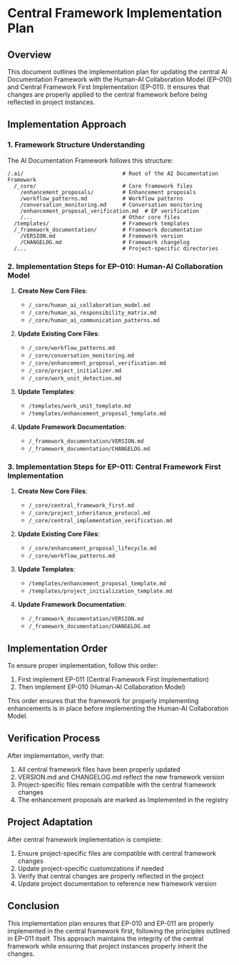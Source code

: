 # Central Framework Implementation Plan

## Overview

This document outlines the implementation plan for updating the central AI Documentation Framework with the Human-AI Collaboration Model (EP-010) and Central Framework First Implementation (EP-011). It ensures that changes are properly applied to the central framework before being reflected in project instances.

## Implementation Approach

### 1. Framework Structure Understanding

The AI Documentation Framework follows this structure:

```
/.ai/                               # Root of the AI Documentation Framework
  /_core/                           # Core framework files
    /enhancement_proposals/         # Enhancement proposals
    /workflow_patterns.md           # Workflow patterns
    /conversation_monitoring.md     # Conversation monitoring
    /enhancement_proposal_verification.md  # EP verification
    /...                            # Other core files
  /templates/                       # Framework templates
  /_framework_documentation/        # Framework documentation
    /VERSION.md                     # Framework version
    /CHANGELOG.md                   # Framework changelog
  /...                              # Project-specific directories
```

### 2. Implementation Steps for EP-010: Human-AI Collaboration Model

1. **Create New Core Files**:
   - `/_core/human_ai_collaboration_model.md`
   - `/_core/human_ai_responsibility_matrix.md`
   - `/_core/human_ai_communication_patterns.md`

2. **Update Existing Core Files**:
   - `/_core/workflow_patterns.md`
   - `/_core/conversation_monitoring.md`
   - `/_core/enhancement_proposal_verification.md`
   - `/_core/project_initializer.md`
   - `/_core/work_unit_detection.md`

3. **Update Templates**:
   - `/templates/work_unit_template.md`
   - `/templates/enhancement_proposal_template.md`

4. **Update Framework Documentation**:
   - `/_framework_documentation/VERSION.md`
   - `/_framework_documentation/CHANGELOG.md`

### 3. Implementation Steps for EP-011: Central Framework First Implementation

1. **Create New Core Files**:
   - `/_core/central_framework_first.md`
   - `/_core/project_inheritance_protocol.md`
   - `/_core/central_implementation_verification.md`

2. **Update Existing Core Files**:
   - `/_core/enhancement_proposal_lifecycle.md`
   - `/_core/workflow_patterns.md`

3. **Update Templates**:
   - `/templates/enhancement_proposal_template.md`
   - `/templates/project_initialization_template.md`

4. **Update Framework Documentation**:
   - `/_framework_documentation/VERSION.md`
   - `/_framework_documentation/CHANGELOG.md`

## Implementation Order

To ensure proper implementation, follow this order:

1. First implement EP-011 (Central Framework First Implementation)
2. Then implement EP-010 (Human-AI Collaboration Model)

This order ensures that the framework for properly implementing enhancements is in place before implementing the Human-AI Collaboration Model.

## Verification Process

After implementation, verify that:

1. All central framework files have been properly updated
2. VERSION.md and CHANGELOG.md reflect the new framework version
3. Project-specific files remain compatible with the central framework changes
4. The enhancement proposals are marked as Implemented in the registry

## Project Adaptation

After central framework implementation is complete:

1. Ensure project-specific files are compatible with central framework changes
2. Update project-specific customizations if needed
3. Verify that central changes are properly reflected in the project
4. Update project documentation to reference new framework version

## Conclusion

This implementation plan ensures that EP-010 and EP-011 are properly implemented in the central framework first, following the principles outlined in EP-011 itself. This approach maintains the integrity of the central framework while ensuring that project instances properly inherit the changes.
